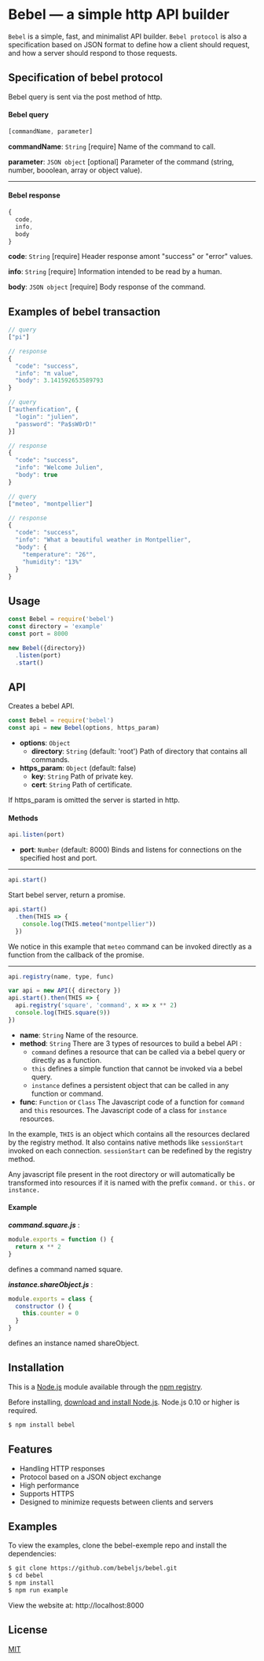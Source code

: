 # Bebel — a simple http API builder

`Bebel` is a simple, fast, and minimalist API builder.
`Bebel protocol` is also a specification based on JSON format to define how a client should request, and how a server should respond to those requests.

## Specification of bebel protocol

Bebel query is sent via the post method of http.
#### Bebel query
```js
[commandName, parameter]
```
**commandName**: `String` [require] 
Name of the command to call.

**parameter**: `JSON object` [optional]
Parameter of the command (string, number, booolean, array or object value).

--------------------------
#### Bebel response
```js
{
  code,
  info,
  body
}
```
**code**: `String` [require]
Header response amont "success" or "error" values.

**info**: `String` [require]
Information intended to be read by a human.

**body**: `JSON object` [require]
Body response of the command.

## Examples of bebel transaction

```js
// query
["pi"]

// response
{
  "code": "success",
  "info": "π value",
  "body": 3.141592653589793
}
```

```js
// query
["authenfication", {
  "login": "julien",
  "password": "Pa$sW0rD!"
}]

// response
{
  "code": "success",
  "info": "Welcome Julien",
  "body": true
}
```

```js
// query
["meteo", "montpellier"]

// response
{
  "code": "success",
  "info": "What a beautiful weather in Montpellier",
  "body": {
    "temperature": "26°",
    "humidity": "13%" 
  }
}
```

## Usage

```js
const Bebel = require('bebel')
const directory = 'example'
const port = 8000

new Bebel({directory})
  .listen(port)
  .start()
```

## API ##
Creates a bebel API.
```js
const Bebel = require('bebel')
const api = new Bebel(options, https_param)
```
* **options**: `Object`
  * **directory**: `String` (default: 'root')
  Path of directory that contains all commands.
* **https_param**: `Object` (default: false)
  * **key**: `String`
  Path of private key.
  * **cert**: `String`
  Path of certificate.

If https_param is omitted the server is started in http.

#### Methods ####

```js
api.listen(port)
```
  * **port**: `Number` (default: 8000)
Binds and listens for connections on the specified host and port.
---------------------------

```js
api.start()
```
Start bebel server, return a promise.
```js
api.start()
  .then(THIS => {
    console.log(THIS.meteo("montpellier"))
  })
```
We notice in this example that `meteo` command can be invoked directly as a function from the callback of the promise.

---------------------------
```js
api.registry(name, type, func)
```

```js
var api = new API({ directory })
api.start().then(THIS => {
  api.registry('square', 'command', x => x ** 2)
  console.log(THIS.square(9))
})
```
  * **name**: `String`
Name of the resource.
  * **method**: `String`
There are 3 types of resources to build a bebel API :
    * `command` defines a resource that can be called via a bebel query or directly as a function.
    * `this` defines a simple function that cannot be invoked via a bebel query.
    * `instance` defines a persistent object that can be called in any function or command.
  * **func**: `Function` or `Class`
  The Javascript code of 
  a function for `command` and `this` resources. The Javascript code of a class for `instance` resources.

In the example, `THIS` is an object which contains all the resources declared by the registry method. It also contains native methods like `sessionStart` invoked on each connection. `sessionStart` can be redefined by the registry method.

Any javascript file present in the root directory or will automatically be transformed into resources if it is named with the prefix `command.` or `this.` or `instance.`

#### Example
***command.square.js*** :
```js
module.exports = function () {
  return x ** 2
}
```
defines a command named square.

***instance.shareObject.js*** :
```js
module.exports = class {
  constructor () {
    this.counter = 0
  }
}
```
defines an instance named shareObject.

## Installation

This is a [Node.js](https://nodejs.org/en/) module available through the
[npm registry](https://www.npmjs.com/).

Before installing, [download and install Node.js](https://nodejs.org/en/download/).
Node.js 0.10 or higher is required.

```bash
$ npm install bebel
```

## Features

  * Handling HTTP responses
  * Protocol based on a JSON object exchange
  * High performance
  * Supports HTTPS
  * Designed to minimize requests between clients and servers

## Examples

  To view the examples, clone the bebel-exemple repo and install the dependencies:

```bash
$ git clone https://github.com/bebeljs/bebel.git
$ cd bebel
$ npm install
$ npm run example
```
View the website at: http://localhost:8000

## License

  [MIT](LICENSE)